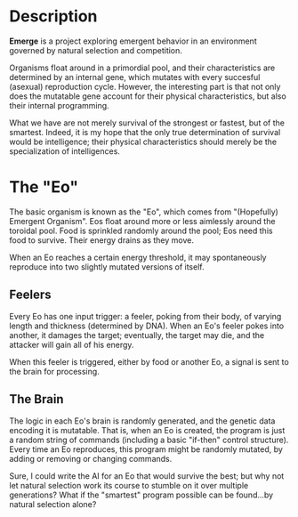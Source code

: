 # Description #

**Emerge** is a project exploring emergent behavior in an environment governed by
natural selection and competition.

Organisms float around in a primordial pool, and their characteristics are
determined by an internal gene, which mutates with every succesful (asexual)
reproduction cycle.  However, the interesting part is that not only does the mutatable
gene account for their physical characteristics, but also their internal programming.

What we have are not merely survival of the strongest or fastest, but of the smartest.
Indeed, it is my hope that the only true determination of survival would be
intelligence; their physical characteristics should merely be the specialization of
intelligences.

# The "Eo" #

The basic organism is known as the "Eo", which comes from "(Hopefully) Emergent Organism".
Eos float around more or less aimlessly around the toroidal pool.  Food is sprinkled
randomly around the pool; Eos need this food to survive.  Their energy drains as they move.

When an Eo reaches a certain energy threshold, it may spontaneously reproduce into two
slightly mutated versions of itself.

## Feelers ##

Every Eo has one input trigger: a feeler, poking from their body, of varying length
and thickness (determined by DNA).  When an Eo's feeler pokes into another, it damages the
target; eventually, the target may die, and the attacker will gain all of his energy.

When this feeler is triggered, either by food or another Eo, a signal is sent to the brain
for processing.

## The Brain ##

The logic in each Eo's brain is randomly generated, and the genetic data encoding it is mutatable.
That is, when an Eo is created, the program is just a random string of commands (including a basic
"if-then" control structure).  Every time an Eo reproduces, this program might be randomly mutated,
by adding or removing or changing commands.

Sure, I could write the AI for an Eo that would survive the best; but why not let natural selection
work its course to stumble on it over multiple generations?  What if the "smartest" program possible
can be found...by natural selection alone?